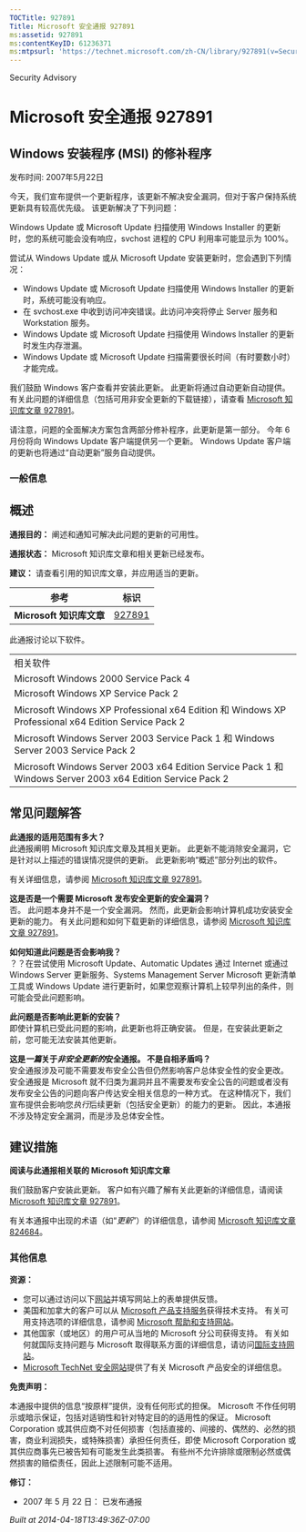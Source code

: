 ```yaml
---
TOCTitle: 927891
Title: Microsoft 安全通报 927891
ms:assetid: 927891
ms:contentKeyID: 61236371
ms:mtpsurl: 'https://technet.microsoft.com/zh-CN/library/927891(v=Security.10)'
---
```


Security Advisory

Microsoft 安全通报 927891
=========================

Windows 安装程序 (MSI) 的修补程序
---------------------------------

发布时间: 2007年5月22日

今天，我们宣布提供一个更新程序，该更新不解决安全漏洞，但对于客户保持系统更新具有较高优先级。 该更新解决了下列问题：

Windows Update 或 Microsoft Update 扫描使用 Windows Installer 的更新时，您的系统可能会没有响应，svchost 进程的 CPU 利用率可能显示为 100%。

尝试从 Windows Update 或从 Microsoft Update 安装更新时，您会遇到下列情况：

-   Windows Update 或 Microsoft Update 扫描使用 Windows Installer 的更新时，系统可能没有响应。  
-   在 svchost.exe 中收到访问冲突错误。此访问冲突将停止 Server 服务和 Workstation 服务。  
-   Windows Update 或 Microsoft Update 扫描使用 Windows Installer 的更新时发生内存泄漏。  
-   Windows Update 或 Microsoft Update 扫描需要很长时间（有时要数小时）才能完成。

我们鼓励 Windows 客户查看并安装此更新。 此更新将通过自动更新自动提供。 有关此问题的详细信息（包括可用非安全更新的下载链接），请查看 [Microsoft 知识库文章 927891](http://support.microsoft.com/kb/927891)。

请注意，问题的全面解决方案包含两部分修补程序，此更新是第一部分。 今年 6 月份将向 Windows Update 客户端提供另一个更新。 Windows Update 客户端的更新也将通过“自动更新”服务自动提供。

### 一般信息

概述
----


**通报目的：** 阐述和通知可解决此问题的更新的可用性。

**通报状态：** Microsoft 知识库文章和相关更新已经发布。

**建议：** 请查看引用的知识库文章，并应用适当的更新。

<p> </p>

| 参考                     | 标识                                             |
|--------------------------|--------------------------------------------------|
| **Microsoft 知识库文章** | [927891](http://support.microsoft.com/kb/927891) |

此通报讨论以下软件。

<p> </p>

|                                                                                                            |
|------------------------------------------------------------------------------------------------------------|
| 相关软件                                                                                                   |
| Microsoft Windows 2000 Service Pack 4                                                                      |
| Microsoft Windows XP Service Pack 2                                                                        |
| Microsoft Windows XP Professional x64 Edition 和 Windows XP Professional x64 Edition Service Pack 2        |
| Microsoft Windows Server 2003 Service Pack 1 和 Windows Server 2003 Service Pack 2                         |
| Microsoft Windows Server 2003 x64 Edition Service Pack 1 和 Windows Server 2003 x64 Edition Service Pack 2 |

常见问题解答
------------


**此通报的适用范围有多大？**  
此通报阐明 Microsoft 知识库文章及其相关更新。 此更新不能消除安全漏洞，它是针对以上描述的错误情况提供的更新。 此更新影响“概述”部分列出的软件。

有关详细信息，请参阅 [Microsoft 知识库文章 927891](http://support.microsoft.com/kb/927891)。

**这是否是一个需要 Microsoft 发布安全更新的安全漏洞？**  
否。 此问题本身并不是一个安全漏洞。 然而，此更新会影响计算机成功安装安全更新的能力。 有关此问题和如何下载更新的详细信息，请参阅 [Microsoft 知识库文章 927891](http://support.microsoft.com/kb/927891)。

**如何知道此问题是否会影响我？**  
？？在尝试使用 Microsoft Update、Automatic Updates 通过 Internet 或通过 Windows Server 更新服务、Systems Management Server Microsoft 更新清单工具或 Windows Update 进行更新时，如果您观察计算机上较早列出的条件，则可能会受此问题影响。

**此问题是否影响此更新的安装？**  
即使计算机已受此问题的影响，此更新也将正确安装。 但是，在安装此更新之前，您可能无法安装其他更新。

**这是*一篇*关于*非安全更新的*安全通报。 不是自相矛盾吗？**  
安全通报涉及可能不需要发布安全公告但仍然影响客户总体安全性的安全更改。 安全通报是 Microsoft 就不归类为漏洞并且不需要发布安全公告的问题或者没有发布安全公告的问题向客户传达安全相关信息的一种方式。 在这种情况下，我们宣布提供会影响您*执行*后续更新（包括安全更新）的能力的更新。 因此，本通报不涉及特定安全漏洞，而是涉及总体安全性。

建议措施
--------


**阅读与此通报相关联的 Microsoft 知识库文章**

我们鼓励客户安装此更新。 客户如有兴趣了解有关此更新的详细信息，请阅读 [Microsoft 知识库文章 927891](http://support.microsoft.com/kb/927891)。

有关本通报中出现的术语（如“*更新*”）的详细信息，请参阅 [Microsoft 知识库文章 824684](http://support.microsoft.com/kb/824684)。

### 其他信息

**资源：**

-   您可以通过访问以下[网站](https://support.microsoft.com/common/survey.aspx?scid=sw;en;1257&amp;showpage=1&amp;ws=technet&amp;sd=tech)并填写网站上的表单提供反馈。
-   美国和加拿大的客户可以从 [Microsoft 产品支持服务](http://go.microsoft.com/fwlink/?linkid=21131)获得技术支持。 有关可用支持选项的详细信息，请参阅 [Microsoft 帮助和支持网站](http://support.microsoft.com/default.aspx?ln=zh-cn)。
-   其他国家（或地区）的用户可从当地的 Microsoft 分公司获得支持。 有关如何就国际支持问题与 Microsoft 取得联系方面的详细信息，请访问[国际支持网站](http://go.microsoft.com/fwlink/?linkid=21155)。
-   [Microsoft TechNet 安全网站](http://go.microsoft.com/fwlink/?linkid=21132)提供了有关 Microsoft 产品安全的详细信息。

**免责声明：**

本通报中提供的信息“按原样”提供，没有任何形式的担保。 Microsoft 不作任何明示或暗示保证，包括对适销性和针对特定目的的适用性的保证。 Microsoft Corporation 或其供应商不对任何损害（包括直接的、间接的、偶然的、必然的损害，商业利润损失，或特殊损害）承担任何责任，即使 Microsoft Corporation 或其供应商事先已被告知有可能发生此类损害。 有些州不允许排除或限制必然或偶然损害的赔偿责任，因此上述限制可能不适用。

**修订：**

-   2007 年 5 月 22 日： 已发布通报

*Built at 2014-04-18T13:49:36Z-07:00*
